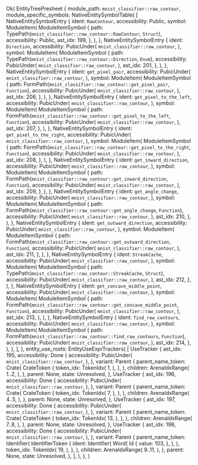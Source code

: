 Ok(
    EntityTreePresheet {
        module_path: `mnist_classifier::raw_contour`,
        module_specific_symbols: NativeEntitySymbolTable(
            [
                NativeEntitySymbolEntry {
                    ident: `RawContour`,
                    accessibility: Public,
                    symbol: ModuleItem(
                        ModuleItemSymbol {
                            path: TypePath(`mnist_classifier::raw_contour::RawContour`, `Struct`),
                            accessibility: Public,
                            ast_idx: 199,
                        },
                    ),
                },
                NativeEntitySymbolEntry {
                    ident: `Direction`,
                    accessibility: PubicUnder(
                        `mnist_classifier::raw_contour`,
                    ),
                    symbol: ModuleItem(
                        ModuleItemSymbol {
                            path: TypePath(`mnist_classifier::raw_contour::Direction`, `Enum`),
                            accessibility: PubicUnder(
                                `mnist_classifier::raw_contour`,
                            ),
                            ast_idx: 201,
                        },
                    ),
                },
                NativeEntitySymbolEntry {
                    ident: `get_pixel_pair`,
                    accessibility: PubicUnder(
                        `mnist_classifier::raw_contour`,
                    ),
                    symbol: ModuleItem(
                        ModuleItemSymbol {
                            path: FormPath(`mnist_classifier::raw_contour::get_pixel_pair`, `Function`),
                            accessibility: PubicUnder(
                                `mnist_classifier::raw_contour`,
                            ),
                            ast_idx: 206,
                        },
                    ),
                },
                NativeEntitySymbolEntry {
                    ident: `get_pixel_to_the_left`,
                    accessibility: PubicUnder(
                        `mnist_classifier::raw_contour`,
                    ),
                    symbol: ModuleItem(
                        ModuleItemSymbol {
                            path: FormPath(`mnist_classifier::raw_contour::get_pixel_to_the_left`, `Function`),
                            accessibility: PubicUnder(
                                `mnist_classifier::raw_contour`,
                            ),
                            ast_idx: 207,
                        },
                    ),
                },
                NativeEntitySymbolEntry {
                    ident: `get_pixel_to_the_right`,
                    accessibility: PubicUnder(
                        `mnist_classifier::raw_contour`,
                    ),
                    symbol: ModuleItem(
                        ModuleItemSymbol {
                            path: FormPath(`mnist_classifier::raw_contour::get_pixel_to_the_right`, `Function`),
                            accessibility: PubicUnder(
                                `mnist_classifier::raw_contour`,
                            ),
                            ast_idx: 208,
                        },
                    ),
                },
                NativeEntitySymbolEntry {
                    ident: `get_inward_direction`,
                    accessibility: PubicUnder(
                        `mnist_classifier::raw_contour`,
                    ),
                    symbol: ModuleItem(
                        ModuleItemSymbol {
                            path: FormPath(`mnist_classifier::raw_contour::get_inward_direction`, `Function`),
                            accessibility: PubicUnder(
                                `mnist_classifier::raw_contour`,
                            ),
                            ast_idx: 209,
                        },
                    ),
                },
                NativeEntitySymbolEntry {
                    ident: `get_angle_change`,
                    accessibility: PubicUnder(
                        `mnist_classifier::raw_contour`,
                    ),
                    symbol: ModuleItem(
                        ModuleItemSymbol {
                            path: FormPath(`mnist_classifier::raw_contour::get_angle_change`, `Function`),
                            accessibility: PubicUnder(
                                `mnist_classifier::raw_contour`,
                            ),
                            ast_idx: 210,
                        },
                    ),
                },
                NativeEntitySymbolEntry {
                    ident: `get_outward_direction`,
                    accessibility: PubicUnder(
                        `mnist_classifier::raw_contour`,
                    ),
                    symbol: ModuleItem(
                        ModuleItemSymbol {
                            path: FormPath(`mnist_classifier::raw_contour::get_outward_direction`, `Function`),
                            accessibility: PubicUnder(
                                `mnist_classifier::raw_contour`,
                            ),
                            ast_idx: 211,
                        },
                    ),
                },
                NativeEntitySymbolEntry {
                    ident: `StreakCache`,
                    accessibility: PubicUnder(
                        `mnist_classifier::raw_contour`,
                    ),
                    symbol: ModuleItem(
                        ModuleItemSymbol {
                            path: TypePath(`mnist_classifier::raw_contour::StreakCache`, `Struct`),
                            accessibility: PubicUnder(
                                `mnist_classifier::raw_contour`,
                            ),
                            ast_idx: 212,
                        },
                    ),
                },
                NativeEntitySymbolEntry {
                    ident: `get_concave_middle_point`,
                    accessibility: PubicUnder(
                        `mnist_classifier::raw_contour`,
                    ),
                    symbol: ModuleItem(
                        ModuleItemSymbol {
                            path: FormPath(`mnist_classifier::raw_contour::get_concave_middle_point`, `Function`),
                            accessibility: PubicUnder(
                                `mnist_classifier::raw_contour`,
                            ),
                            ast_idx: 213,
                        },
                    ),
                },
                NativeEntitySymbolEntry {
                    ident: `find_raw_contours`,
                    accessibility: PubicUnder(
                        `mnist_classifier::raw_contour`,
                    ),
                    symbol: ModuleItem(
                        ModuleItemSymbol {
                            path: FormPath(`mnist_classifier::raw_contour::find_raw_contours`, `Function`),
                            accessibility: PubicUnder(
                                `mnist_classifier::raw_contour`,
                            ),
                            ast_idx: 214,
                        },
                    ),
                },
            ],
        ),
        entity_use_roots: EntityUseExprTrackers(
            [
                UseTracker {
                    ast_idx: 195,
                    accessibility: Done {
                        accessibility: PubicUnder(
                            `mnist_classifier::raw_contour`,
                        ),
                    },
                    variant: Parent {
                        parent_name_token: Crate(
                            CrateToken {
                                token_idx: TokenIdx(
                                    1,
                                ),
                            },
                        ),
                        children: ArenaIdxRange(
                            1..2,
                        ),
                    },
                    parent: None,
                    state: Unresolved,
                },
                UseTracker {
                    ast_idx: 196,
                    accessibility: Done {
                        accessibility: PubicUnder(
                            `mnist_classifier::raw_contour`,
                        ),
                    },
                    variant: Parent {
                        parent_name_token: Crate(
                            CrateToken {
                                token_idx: TokenIdx(
                                    7,
                                ),
                            },
                        ),
                        children: ArenaIdxRange(
                            4..5,
                        ),
                    },
                    parent: None,
                    state: Unresolved,
                },
                UseTracker {
                    ast_idx: 197,
                    accessibility: Done {
                        accessibility: PubicUnder(
                            `mnist_classifier::raw_contour`,
                        ),
                    },
                    variant: Parent {
                        parent_name_token: Crate(
                            CrateToken {
                                token_idx: TokenIdx(
                                    13,
                                ),
                            },
                        ),
                        children: ArenaIdxRange(
                            7..8,
                        ),
                    },
                    parent: None,
                    state: Unresolved,
                },
                UseTracker {
                    ast_idx: 198,
                    accessibility: Done {
                        accessibility: PubicUnder(
                            `mnist_classifier::raw_contour`,
                        ),
                    },
                    variant: Parent {
                        parent_name_token: Identifier(
                            IdentifierToken {
                                ident: Identifier(
                                    Word(
                                        Id {
                                            value: 103,
                                        },
                                    ),
                                ),
                                token_idx: TokenIdx(
                                    19,
                                ),
                            },
                        ),
                        children: ArenaIdxRange(
                            9..11,
                        ),
                    },
                    parent: None,
                    state: Unresolved,
                },
            ],
        ),
    },
)